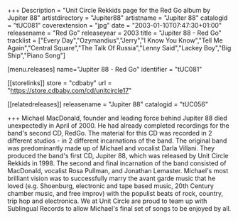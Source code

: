 +++
Description = "Unit Circle Rekkids page for the Red Go album by Jupiter 88"
artistdirectory = "Jupiter88"
artistname = "Jupiter 88"
catalogid = "tUC081"
coverextension = "jpg"
date = "2003-01-10T07:47:30+01:00"
releasename = "Red Go"
releaseyear = 2003
title = "Jupiter 88 - Red Go"
tracklist = ["Every Day","Ozymandius","Jerry","I Know You Know","Tell Me Again","Central Square","The Talk Of Russia","Lenny Said","Lackey Boy","Big Ship","Piano Song"]

[menu.releases]
	name="Jupiter 88 - Red Go"
	identifier = "tUC081"

[[storelinks]]
	store = "cdbaby"
	url = "https://store.cdbaby.com/cd/unitcircle17"

[[relatedreleases]]
	releasename = "Jupiter 88"
	catalogid = "tUC056"

+++
Michael MacDonald, founder and leading force behind Jupiter 88 died unexpectedly in April of 2000. He had already completed recordings for the band's second CD, RedGo. The material for this CD was recorded in 2 different studios - in 2 different incarnations of the band. The original band was predominantly made up of Michael and vocalist Darla Villani. They produced the band's first CD, Jupiter 88, which was released by Unit Circle Rekkids in 1998. The second and final incarnation of the band consisted of MacDonald, vocalist Rosa Pullman, and Jonathan Lemaster. Michael's most brilliant vision was to successfully marry the avant garde music that he loved (e.g. Shoenburg, electronic and tape based music, 20th Century chamber music, and free improv) with the populist beats of rock, country, trip hop and electronica. We at Unit Circle are proud to team up with Sublingual Records to allow Michael's final set of songs to be enjoyed by all.